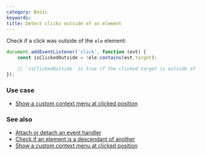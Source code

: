 ```yaml
---
category: Basic
keywords:
title: Detect clicks outside of an element
---
```


Check if a click was outside of the `ele` element:

```js
document.addEventListener('click', function (evt) {
    const isClickedOutside = !ele.contains(evt.target);

    // `isClickedOutside` is true if the clicked target is outside of `ele`
});
```

### Use case

-   [Show a custom context menu at clicked position](/show-a-custom-context-menu-at-clicked-position)

### See also

-   [Attach or detach an event handler](/attach-or-detach-an-event-handler)
-   [Check if an element is a descendant of another](/check-if-an-element-is-a-descendant-of-another)
-   [Show a custom context menu at clicked position](/show-a-custom-context-menu-at-clicked-position)
